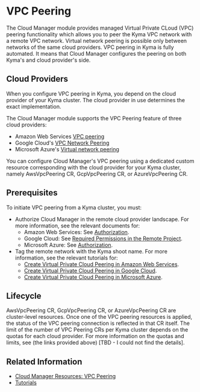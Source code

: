# VPC Peering

The Cloud Manager module provides managed Virtual Private CLoud (VPC) peering functionality which allows you to peer the Kyma VPC network with a remote VPC network. Virtual network peering is possible only between networks of the same cloud providers. VPC peering in Kyma is fully automated. It means that Cloud Manager configures the peering on both Kyma's and cloud provider's side.

## Cloud Providers

When you configure VPC peering in Kyma, you depend on the cloud provider of your Kyma cluster. The cloud provider in use determines the exact implementation.

The Cloud Manager module supports the VPC Peering feature of three cloud providers:

* Amazon Web Services [VPC peering](https://docs.aws.amazon.com/vpc/latest/peering/what-is-vpc-peering.html)
* Google Cloud's [VPC Network Peering](https://cloud.google.com/vpc/docs/vpc-peering)
* Microsoft Azure's [Virtual network peering](https://learn.microsoft.com/en-us/azure/virtual-network/virtual-network-peering-overview)

You can configure Cloud Manager's VPC peering using a dedicated custom resource corresponding with the cloud provider for your Kyma cluster, namely AwsVpcPeering CR, GcpVpcPeering CR, or AzureVpcPeering CR.

## Prerequisites

To initiate VPC peering from a Kyma cluster, you must:

* Authorize Cloud Manager in the remote cloud provider landscape. For more information, see the relevant documents for:
  * Amazon Web Services: See [Authorization](https://github.com/kyma-project/cloud-manager/blob/main/docs/user/resources/04-30-10-aws-vpc-peering.md#authorization).
  * Google Cloud: See [Required Permissions in the Remote Project](https://github.com/kyma-project/cloud-manager/blob/main/docs/user/resources/04-30-20-gcp-vpc-peering.md).
  * Microsoft Azure: See [Authorization](https://github.com/kyma-project/cloud-manager/blob/main/docs/user/resources/04-30-30-azure-vpc-peering.md).
* Tag the remote network with the Kyma shoot name. For more information, see the relevant tutorials for:
  * [Create Virtual Private Cloud Peering in Amazon Web Services](https://github.com/kyma-project/cloud-manager/blob/main/docs/user/tutorials/01-30-10-aws-vpc-peering.mdn).
  * [Create Virtual Private Cloud Peering in Google Cloud](https://github.com/kyma-project/cloud-manager/blob/main/docs/user/tutorials/01-30-20-gcp-vpc-peering.md).
  * [Create Virtual Private Cloud Peering in Microsoft Azure](https://github.com/kyma-project/cloud-manager/blob/main/docs/user/tutorials/01-30-30-azure-vpc-peering.md).

## Lifecycle

AwsVpcPeering CR, GcpVpcPeering CR, or AzureVpcPeering CR are cluster-level resources. Once one of the VPC peering resources is applied, the status of the VPC peering connection is reflected in that CR itself. The limit of the number of VPC Peering CRs per Kyma cluster depends on the quotas for each cloud provider. For more information on the quotas and limits, see (the links provided above) [TBD - I could not find the details].

## Related Information

* [Cloud Manager Resources: VPC Peering](./resources#vpc-peering)
* [Tutorials](./tutorials/README.md)
